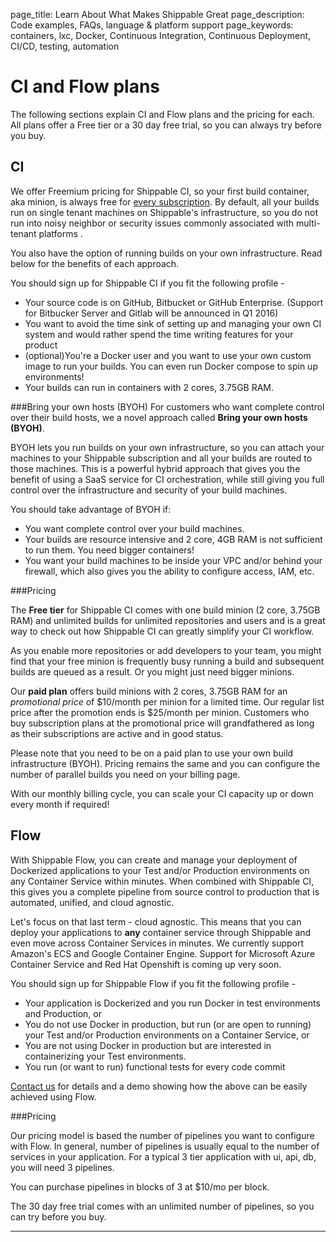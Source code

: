page_title: Learn About What Makes Shippable Great
page_description: Code examples, FAQs, language & platform support
page_keywords: containers, lxc, Docker, Continuous Integration, Continuous Deployment, CI/CD, testing, automation


# CI and Flow plans

The following sections explain CI and Flow plans and the pricing for each. All plans offer a Free tier or a 30 day free trial, so you can always try before you buy.

## CI

We offer Freemium pricing for Shippable CI, so your first build container, aka minion, is always free for [every subscription](gs_concepts.md/#Subscriptions). By default, all your builds run on single tenant machines on Shippable's infrastructure, so you do not run into noisy neighbor or security issues commonly associated with multi-tenant platforms .

You also have the option of running builds on your own infrastructure. Read below for the benefits of each approach.

You should sign up for Shippable CI if you fit the following profile -

* Your source code is on GitHub, Bitbucket or GitHub Enterprise. (Support for Bitbucker Server and Gitlab will be announced in Q1 2016)
* You want to avoid the time sink of setting up and managing your own CI system and would rather spend the time writing features for your product   
* (optional)You're a Docker user and you want to use your own custom image to run your builds. You can even run Docker compose to spin up environments!
* Your builds can run in containers with 2 cores, 3.75GB RAM.

###Bring your own hosts (BYOH)
For customers who want complete control over their build hosts, we a novel approach called **Bring your own hosts (BYOH)**. 

BYOH lets you run builds on your own infrastructure, so you can attach your machines to your Shippable subscription and all your builds are routed to those machines. This is a powerful hybrid approach that gives you the benefit of using a SaaS service for CI orchestration, while still giving you full control over the infrastructure and security of your build machines.

You should take advantage of BYOH if:  

* You want complete control over your build machines. 
* Your builds are resource intensive and 2 core, 4GB RAM is not sufficient to run them. You need bigger containers! 
* You want your build machines to be inside your VPC and/or behind your firewall, which also gives you the ability to configure access, IAM, etc.

###Pricing 

The **Free tier** for Shippable CI comes with one build minion (2 core, 3.75GB RAM) and unlimited builds for unlimited repositories and users and is a great way to check out how Shippable CI can greatly simplify your CI workflow. 

As you enable more repositories or add developers to your team, you might find that your free minion is frequently busy running a build and subsequent builds are queued as a result. Or you might just need bigger minions.

Our **paid plan** offers build minions with 2 cores, 3.75GB RAM for an *promotional price* of $10/month per minion for a limited time. Our regular list price after the promotion ends is $25/month per minion. Customers who buy subscription plans at the promotional price will grandfathered as long as their subscriptions are active and in good status. 

Please note that you need to be on a paid plan to use your own build infrastructure (BYOH). Pricing remains the same and you can configure the number of parallel builds you need on your billing page.

With our monthly billing cycle, you can scale your CI capacity up or down every month if required!


## Flow

With Shippable Flow, you can create and manage your deployment of Dockerized applications to your Test and/or Production environments on any Container Service within minutes. When combined with Shippable CI, this gives you a complete pipeline from source control to production that is automated, unified, and cloud agnostic. 

Let's focus on that last term - cloud agnostic. This means that you can deploy your applications to **any** container service through Shippable and even move across Container Services in minutes. We currently support Amazon's ECS and Google Container Engine. Support for Microsoft Azure Container Service and Red Hat Openshift is coming up very soon.

You should sign up for Shippable Flow if you fit the following profile -

* Your application is Dockerized and you run Docker in test environments and Production, or
* You do not use Docker in production, but run (or are open to running) your Test and/or Production environments on a Container Service, or 
* You are not using Docker in production but are interested in containerizing your Test environments.  
* You run (or want to run) functional tests for every code commit

[Contact us](mailto:support@shippable.com) for details and a demo showing how the above can be easily achieved using Flow.

###Pricing

Our pricing model is based the number of pipelines you want to configure with Flow. In general, number of pipelines is usually equal to the number of services in your application. For a typical 3 tier application with ui, api, db, you will need 3 pipelines.

You can purchase pipelines in blocks of 3 at $10/mo per block. 
 
The 30 day free trial comes with an unlimited number of pipelines, so you can try before you buy.  

*****

